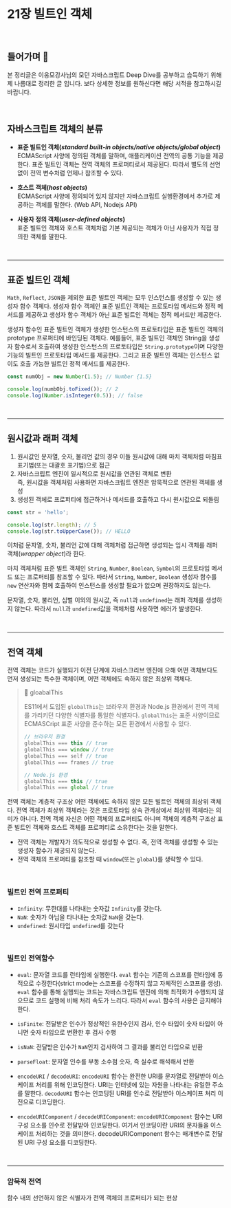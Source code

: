 # **21장 빌트인 객체**

<br>

## **들어가며 🎈**

본 정리글은 이웅모강사님의 모던 자바스크립트 Deep Dive를 공부하고 습득하기 위해 제 나름대로 정리한 글 입니다. 보다 상세한 정보를 원하신다면 해당 서적을 참고하시길 바랍니다.

<br>

## **자바스크립트 객체의 분류**

- **표준 빌트인 객체(_standard built-in objects/native objects/global object_)**   
  ECMAScript 사양에 정의된 객체를 말하며, 애플리케이션 전역의 공통 기능을 제공한다. 표준 빌트인 객체는 전역 객체의 프로퍼티로서 제공된다. 따라서 별도의 선언 없이 전역 변수처럼 언제나 참조할 수 있다.

- **호스트 객체(_host objects_)**   
  ECMAScript 사양에 정의되어 있지 않지만 자바스크립트 실행환경에서 추가로 제공하는 객체를 말한다. (Web API, Nodejs API) 

- **사용자 정의 객체(_user-defined objects_)**   
  표준 빌트인 객체와 호스트 객체처럼 기본 제공되는 객체가 아닌 사용자가 직접 정의한 객체를 말한다.

<br>

---

## **표준 빌트인 객체**

`Math`, `Reflect`, `JSON`을 제외한 표준 빌트인 객체는 모두 인스턴스를 생성할 수 있는 생성자 함수 객체다. 생성자 함수 객체인 표준 빌트인 객체는 프로토타입 메서드와 정적 메서드를 제공하고 생성자 함수 객체가 아닌 표준 빌트인 객체는 정적 메서드만 제공한다.

생성자 함수인 표준 빌트인 객체가 생성한 인스턴스의 프로토타입은 표준 빌트인 객체의 prototype 프로퍼티에 바인딩된 객체다.
예를들어, 표준 빌트인 객체인 String을 생성자 함수로서 호출하여 생성한 인스턴스의 프로토타입은 `String.prototype`이며 다양한 기능의 빌트인 프로토타입 메서드를 제공한다. 그리고 표준 빌트인 객체는 인스턴스 없이도 호출 가능한 빌트인 정적 메서드를 제공한다.

```javascript
const numObj = new Number(1.5); // Number {1.5}

console.log(numbObj.toFixed()); // 2
console.log(Number.isInteger(0.5)); // false
```
<br>

---

## **원시값과 래퍼 객체**

1. 원시값인 문자열, 숫자, 불리언 값의 경우 이들 원시값에 대해 마치 객체처럼 마침표 표기법(또는 대괄호 표기법)으로 접근
2. 자바스크립트 엔진이 일시적으로 원시값을 연관된 객체로 변환   
   즉, 원시값을 객체처럼 사용하면 자바스크립트 엔진은 암묵적으로 연관된 객체를 생성
3. 생성된 객체로 프로퍼티에 접근하거나 메서드를 호출하고 다시 원시값으로 되돌림

```javascript
const str = 'hello';

console.log(str.length); // 5
console.log(str.toUpperCase()); // HELLO
```
이처럼 문자열, 숫자, 불리언 값에 대해 객체처럼 접근하면 생성되는 임시 객체를 래퍼 객체(_wrapper object_)라 한다.

마치 객체처럼 표준 빌트 객체인 `String`, `Number`, `Boolean`, `Symbol`의 프로토타입 메서드 또는 프로퍼티를 참조할 수 있다. 따라서 `String`, `Number`, `Boolean` 생성자 함수를 `new` 연산자와 함께 호출하여 인스턴스를 생성할 필요가 없으며 권장하지도 않는다.

문자열, 숫자, 불리언, 심벌 이외의 원시값, 즉 `null`과 `undefined`는 래퍼 객체를 생성하지 않는다. 따라서 `null`과 `undefined`값을 객체처럼 사용하면 에러가 발생한다.

<br>

---

## **전역 객체**

전역 객체는 코드가 실행되기 이전 단계에 자바스크리브 엔진에 으해 어떤 객체보다도 먼저 생성되는 특수한 객체이며, 어떤 객체에도 속하지 않은 최상위 객체다.

> 📄 gloabalThis
>
> ES11에서 도입된 `globalThis`는 브라우저 환경과 Node.js 환경에서 전역 객체를 가리키던 다양한 식별자를 통일한 식별자다. `globalThis`는 표준 사양이므로 ECMASCript 표준 사양을 준수하는 모든 환경에서 사용할 수 있다.
> ```javascript
> // 브라우저 환경
> globalThis === this // true
> globalThis === window // true
> globalThis === self // true
> globalThis === frames // true
>
> // Node.js 환경
> globalThis === this // true
> globalThis === global // true

전역 객체는 계층적 구조상 어떤 객체에도 속하지 않은 모든 빌트인 객체의 최상위 객체다. 전역 객체가 최상위 객체라는 것은 프로토타입 상속 관계상에서 최상위 객체라는 의미가 아니다. 전역 객체 자신은 어떤 객체의 프로퍼티도 아니며 객체의 계층적 구조상 표준 빌트인 객체와 호스트 객체를 프로퍼티로 소유한다는 것을 말한다.

- 전역 객체는 개발자가 의도적으로 생성할 수 없다. 즉, 전역 객체를 생성할 수 있는 생성자 함수가 제공되지 않는다.
- 전역 객체의 프로퍼티를 참조할 때 `window`(또는 `global`)를 생략할 수 있다.

<br>

### **빌트인 전역 프로퍼티**
- `Infinity`: 무한대를 나타내는 숫자값 `Infinity`를 갖는다.
- `NaN`: 숫자가 아님을 타나내는 숫자값 `NaN`을 갖는다.
- `undefined`: 원시타입 `undefined`를 갖는다

<br>

### **빌트인 전역함수**
- `eval`: 문자열 코드를 런타임에 실행한다. `eval` 함수는 기존의 스코프를 런타임에 동적으로 수정한다(strict mode는 스코프를 수정하지 않고 자체적인 스코프를 생성). `eval` 함수를 통해 실행되는 코드는 자바스크립트 엔진에 의해 최적화가 수행되지 않으므로 코드 실행에 비해 처리 속도가 느리다. 따라서 `eval` 함수의 사용은 금지해야 한다.

- `isFinite`: 전달받은 인수가 정상적인 유한수인지 검사, 인수 타입이 숫자 타입이 아니면 숫자 타입으로 변환한 후 검사 수행

- `isNaN`: 전달받은 인수가 `NaN`인지 검사하여 그 결과를 불리언 타입으로 반환

- `parseFloat`: 문자열 인수를 부동 소수점 숫자, 즉 실수로 해석해서 반환

- `encodeURI` / `decodeURI`: `encodeURI` 함수는 완전한 URI를 문자열로 전달받아 이스케이프 처리를 위해 인코딩한다. URI는 인터넷에 있는 자원을 나타내는 유일한 주소를 말한다. `decodeURI` 함수는 인코딩된 URI를 인수로 전달받아 이스케이프 처리 이전으로 디코딩한다.

- `encodeURIComponent` / `decodeURIComponent`: `encodeURIComponent` 함수는 URI 구성 요소를 인수로 전달받아 인코딩한다. 여기서 인코딩이란 URI의 문자들을 이스케이프 처리하는 것을 의미한다. decodeURIComponent 함수는 매개변수로 전달된 URI 구성 요소를 디코딩한다. 

<br>

---

### **암묵적 전역**

함수 내의 선언하지 않은 식별자가 전역 객체의 프로퍼티가 되는 현상

